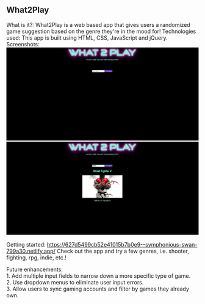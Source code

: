 What2Play
---------

What is it?: What2Play is a web based app that gives users a randomized game suggestion based on the genre they're in the mood for!
Technologies used: This app is built using HTML, CSS, JavaScript and jQuery.
Screenshots: 
<img src="./What2Play.png">
<img src="./What2Play2.png">


Getting started: https://627d5499cb52e41015b7b0e9--symphonious-swan-799a30.netlify.app/
Check out the app and try a few genres, i.e. shooter, fighting, rpg, indie, etc.!

Future enhancements: <br>
                     1. Add multiple input fields to narrow down a more specific type of game. <br>
                     2. Use dropdown menus to eliminate user input errors.<br>
                     3. Allow users to sync gaming accounts and filter by games they already own.